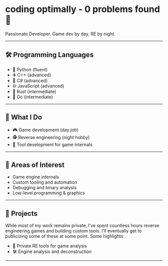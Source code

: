 # coding optimally - 0 problems found 👋

Passionate Developer. Game dev by day, RE by night.

---

## 🛠️ Programming Languages
- 🐍 Python (fluent)
- ➕ C++ (advanced)
- 🔷 C# (advanced)
- 🌐 JavaScript (advanced)
- 🦀 Rust (intermediate)
- 🧭 Go (intermediate)

---

## 👾 What I Do
- 🎮 Game development (day job)
- 🕵️ Reverse engineering (night hobby)
- 🧰 Tool development for game internals

---

## 🔬 Areas of Interest
- Game engine internals
- Custom tooling and automation
- Debugging and binary analysis
- Low-level programming & graphics

---

## 💼 Projects
While most of my work remains private, I’ve spent countless hours reverse engineering games and building custom tools. I'll eventually get to publicizing some of these at some point. Some highlights:
- 🔧 Private RE tools for game analysis
- 🛠️ Engine analysis and deconstruction

---
